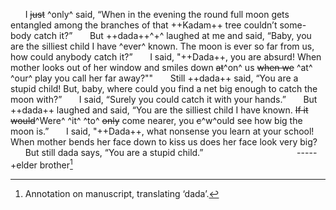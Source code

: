 &nbsp;&nbsp;&nbsp;&nbsp;&nbsp;&nbsp;I ~~just~~ ^only^ said, “When in the evening the
round full moon gets entangled among the
branches of that ++Kadam++ tree couldn’t some-
body catch it?”
&nbsp;&nbsp;&nbsp;&nbsp;&nbsp;&nbsp;But ++dada++^+^ laughed at me and said, “Baby,
you are the silliest child I have ^ever^ known.
The moon is ever so far from us, how could
anybody catch it?”
&nbsp;&nbsp;&nbsp;&nbsp;&nbsp;&nbsp;I said, &quot;++Dada++, you are absurd! When
mother looks out of her window and smiles
down ~~at~~^on^ us ~~when we~~ ^at^ ^our^ play you call her far
away?""
&nbsp;&nbsp;&nbsp;&nbsp;&nbsp;&nbsp;Still ++dada++ said, “You are a stupid child!
But, baby, where could you find a net big
enough to catch the moon with?”
&nbsp;&nbsp;&nbsp;&nbsp;&nbsp;&nbsp;I said, “Surely you could catch it with
your hands.”
&nbsp;&nbsp;&nbsp;&nbsp;&nbsp;&nbsp;But ++dada++ laughed and said, “You are the
silliest child I have known. ~~If it would~~^Were^ ^it^
^to^ ~~only~~ come nearer, you ~~c~~^w^ould see how big the
moon is.”
&nbsp;&nbsp;&nbsp;&nbsp;&nbsp;&nbsp;I said, &quot;++Dada++, what nonsense you learn at
your school! When mother bends her face down
to kiss us does her face look very big?
&nbsp;&nbsp;&nbsp;&nbsp;&nbsp;&nbsp;But still dada says, “You are a stupid
child.”
&nbsp;&nbsp;&nbsp;&nbsp;&nbsp;&nbsp;&nbsp;&nbsp;&nbsp;&nbsp;&nbsp;&nbsp;&nbsp;&nbsp;&nbsp;&nbsp;&nbsp;&nbsp;&nbsp;&nbsp;&nbsp;&nbsp;&nbsp;&nbsp;&nbsp;&nbsp;&nbsp;&nbsp;&nbsp;&nbsp;&nbsp;&nbsp;&nbsp;&nbsp;&nbsp;&nbsp;&nbsp;-----
+elder brother[^1]

[^1]:Annotation on manuscript, translating ‘dada’. 